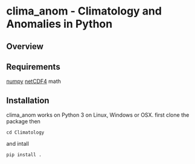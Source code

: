 
clima\_anom - Climatology and Anomalies in Python
=================================================

Overview
--------

Requirements
------------
[numpy](https://numpy.org/)
[netCDF4](https://pypi.org/project/netCDF4/)
math

Installation
------------

clima\_anom works on Python 3 on Linux, Windows or OSX.
first clone the package then

    cd Climatology

and intall

    pip install .


